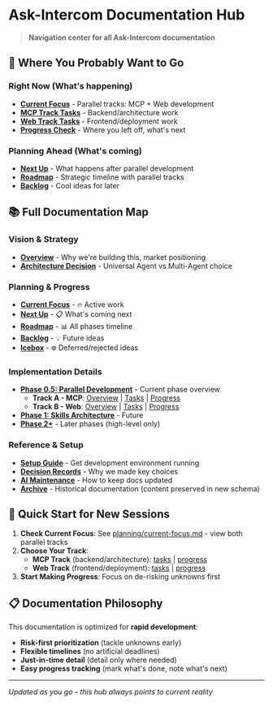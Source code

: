 # Ask-Intercom Documentation Hub

> **Navigation center for all Ask-Intercom documentation**

## 🎯 Where You Probably Want to Go

### **Right Now** (What's happening)
- **[Current Focus](planning/current-focus.md)** - Parallel tracks: MCP + Web development
- **[MCP Track Tasks](implementation/phase-0.5-mcp/tasks.md)** - Backend/architecture work
- **[Web Track Tasks](implementation/phase-0.5-web/tasks.md)** - Frontend/deployment work  
- **[Progress Check](planning/current-focus.md)** - Where you left off, what's next

### **Planning Ahead** (What's coming)
- **[Next Up](planning/next-up.md)** - What happens after parallel development
- **[Roadmap](planning/roadmap.md)** - Strategic timeline with parallel tracks
- **[Backlog](planning/backlog.md)** - Cool ideas for later

## 📚 Full Documentation Map

### **Vision & Strategy**
- **[Overview](vision/overview.md)** - Why we're building this, market positioning
- **[Architecture Decision](vision/architecture.md)** - Universal Agent vs Multi-Agent choice

### **Planning & Progress**
- **[Current Focus](planning/current-focus.md)** - 🔥 Active work
- **[Next Up](planning/next-up.md)** - 📋 What's coming next  
- **[Roadmap](planning/roadmap.md)** - 📊 All phases timeline
- **[Backlog](planning/backlog.md)** - 💡 Future ideas
- **[Icebox](planning/icebox.md)** - ❄️ Deferred/rejected ideas

### **Implementation Details**
- **[Phase 0.5: Parallel Development](planning/roadmap.md)** - Current phase overview
  - **Track A - MCP**: [Overview](implementation/phase-0.5-mcp/overview.md) | [Tasks](implementation/phase-0.5-mcp/tasks.md) | [Progress](implementation/phase-0.5-mcp/progress.md)
  - **Track B - Web**: [Overview](implementation/phase-0.5-web/overview.md) | [Tasks](implementation/phase-0.5-web/tasks.md) | [Progress](implementation/phase-0.5-web/progress.md)
- **[Phase 1: Skills Architecture](implementation/phase-1-skills/overview.md)** - Future
- **[Phase 2+](planning/roadmap.md)** - Later phases (high-level only)

### **Reference & Setup**
- **[Setup Guide](reference/setup-guide.md)** - Get development environment running
- **[Decision Records](reference/decisions.md)** - Why we made key choices
- **[AI Maintenance](reference/ai-maintenance.md)** - How to keep docs updated
- **[Archive](archive/README.md)** - Historical documentation (content preserved in new schema)

## 🚀 Quick Start for New Sessions

1. **Check Current Focus**: See [planning/current-focus.md](planning/current-focus.md) - view both parallel tracks
2. **Choose Your Track**: 
   - **MCP Track** (backend/architecture): [tasks](implementation/phase-0.5-mcp/tasks.md) | [progress](implementation/phase-0.5-mcp/progress.md)
   - **Web Track** (frontend/deployment): [tasks](implementation/phase-0.5-web/tasks.md) | [progress](implementation/phase-0.5-web/progress.md)
3. **Start Making Progress**: Focus on de-risking unknowns first

## 📋 Documentation Philosophy

This documentation is optimized for **rapid development**:
- **Risk-first prioritization** (tackle unknowns early)
- **Flexible timelines** (no artificial deadlines)
- **Just-in-time detail** (detail only where needed)
- **Easy progress tracking** (mark what's done, note what's next)

---

*Updated as you go - this hub always points to current reality*
